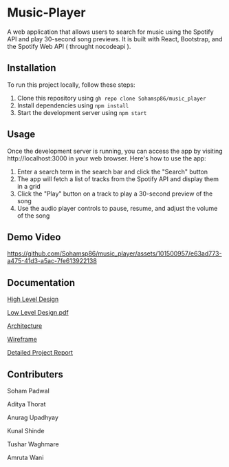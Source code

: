 # Music-Player


A web application that allows users to search for music using the Spotify API and play 30-second song previews. It is built with React, Bootstrap, and the Spotify Web API ( throught nocodeapi ).

## Installation

To run this project locally, follow these steps:

1. Clone this repository using `gh repo clone Sohamsp86/music_player`
2. Install dependencies using `npm install`
3. Start the development server using `npm start`

## Usage

Once the development server is running, you can access the app by visiting http://localhost:3000 in your web browser. Here's how to use the app:

1. Enter a search term in the search bar and click the "Search" button
2. The app will fetch a list of tracks from the Spotify API and display them in a grid
3. Click the "Play" button on a track to play a 30-second preview of the song
4. Use the audio player controls to pause, resume, and adjust the volume of the song

## Demo Video

https://github.com/Sohamsp86/music_player/assets/101500957/e63ad773-a475-41d3-a5ac-7fe613922138

## Documentation

[High Level Design](https://github.com/Sohamsp86/music_player/files/14817153/HLD.1.pdf)

[Low Level Design.pdf](https://github.com/Sohamsp86/music_player/files/14817158/Low.Level.Design.pdf)

[Architecture](https://github.com/Sohamsp86/music_player/files/14817173/Architecture_LLD.pdf)

[Wireframe](https://github.com/Sohamsp86/music_player/files/14817202/Wireframe_Documentaion_Music_Streaming_Application.pdf)

[Detailed Project Report](https://github.com/Sohamsp86/music_player/files/14817186/MUSIC.PLAYER.APPLICATION.pdf)

## Contributers
Soham Padwal

Aditya Thorat

Anurag Upadhyay

Kunal Shinde 

Tushar Waghmare

Amruta Wani
